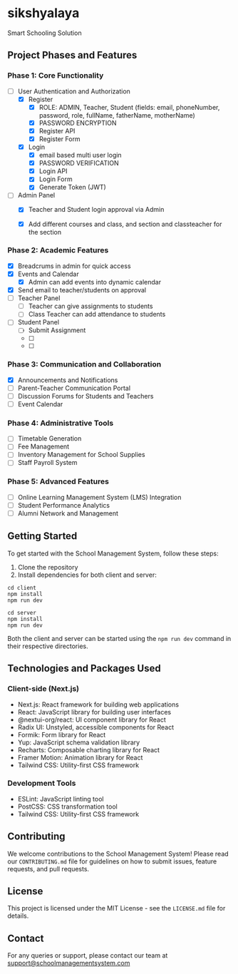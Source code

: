 # sikshyalaya

Smart Schooling Solution

## Project Phases and Features

### Phase 1: Core Functionality

- [ ] User Authentication and Authorization
  - [x] Register
    - [x] ROLE: ADMIN, Teacher, Student  (fields: email, phoneNumber, password, role, fullName, fatherName, motherName)
    - [x] PASSWORD ENCRYPTION
    - [x] Register API
    - [x] Register Form

  - [x] Login
    - [x] email based multi user login
    - [x] PASSWORD VERIFICATION
    - [x] Login API
    - [x] Login Form
    - [x] Generate Token (JWT)
- [ ] Admin Panel
  - [x] Teacher and Student login approval via Admin 
  - [x] Add different courses and class, and section and classteacher for the section


### Phase 2: Academic Features
- [x] Breadcrums in admin for quick access
- [x] Events and Calendar
  - [x] Admin can add events into dynamic calendar
- [x] Send email to teacher/students on approval
- [ ] Teacher Panel
  - [ ] Teacher can give assignments to students
  - [ ] Class Teacher can add attendance to students 
- [ ] Student Panel
  - [ ] Submit Assignment
  - [ ] 
  - [ ] 

### Phase 3: Communication and Collaboration

- [x] Announcements and Notifications
- [ ] Parent-Teacher Communication Portal
- [ ] Discussion Forums for Students and Teachers
- [ ] Event Calendar

### Phase 4: Administrative Tools

- [ ] Timetable Generation
- [ ] Fee Management
- [ ] Inventory Management for School Supplies
- [ ] Staff Payroll System

### Phase 5: Advanced Features

- [ ] Online Learning Management System (LMS) Integration
- [ ] Student Performance Analytics
- [ ] Alumni Network and Management

## Getting Started

To get started with the School Management System, follow these steps:

1. Clone the repository
2. Install dependencies for both client and server:

```
cd client 
npm install
npm run dev

cd server
npm install
npm run dev
```

Both the client and server can be started using the `npm run dev` command in their respective directories.

## Technologies and Packages Used

### Client-side (Next.js)

- Next.js: React framework for building web applications
- React: JavaScript library for building user interfaces
- @nextui-org/react: UI component library for React
- Radix UI: Unstyled, accessible components for React
- Formik: Form library for React
- Yup: JavaScript schema validation library
- Recharts: Composable charting library for React
- Framer Motion: Animation library for React
- Tailwind CSS: Utility-first CSS framework

### Development Tools

- ESLint: JavaScript linting tool
- PostCSS: CSS transformation tool
- Tailwind CSS: Utility-first CSS framework

## Contributing

We welcome contributions to the School Management System! Please read our `CONTRIBUTING.md` file for guidelines on how to submit issues, feature requests, and pull requests.

## License

This project is licensed under the MIT License - see the `LICENSE.md` file for details.

## Contact

For any queries or support, please contact our team at support@schoolmanagementsystem.com



